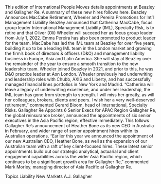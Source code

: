 This edition of International People Moves details appointments at Beazley and Gallagher Re.
A summary of these new hires follows here.
Beazley Announces MacCabe Retirement, Wheeler and Pereira Promotions for Int’l Management Liability
Beazley announced that Catherina MacCabe, focus group leader International Management Liability (IML), Specialty Risk, is to retire and that Oliver (Oli) Wheeler will succeed her as focus group leader from July 1, 2022. Emma Pereira has also been promoted to product leader for the team.
MacCabe has led the IML team at Beazley for over five years, building it up to be a leading IML team in the London market and growing the firm’s book of directors & officers (D&O) and management liability business in Europe, Asia and Latin America. She will stay at Beazley over the remainder of the year to ensure a smooth transition to the new leadership team.
Wheeler joined Beazley in 2021, and prior to this, he was D&O practice leader at Aon London. Wheeler previously had underwriting and leadership roles with Chubb, AXIS and Liberty, and has successfully managed financial lines portfolios in New York and Madrid.
“Catherina will leave a legacy of underwriting excellence, and under her leadership, the IML team has gone from strength to strength. I will miss her greatly, as will her colleagues, brokers, clients and peers. I wish her a very well-deserved retirement,” commented Gerard Bloom, head of International, Specialty Risks.
Gallagher Re Appoints 6 Senior Execs for APAC Region
Gallagher Re, the global reinsurance broker, announced the appointments of six senior executives in the Asia Pacific region, effective immediately.
This follows Gallagher Re’s announcement of Heather Bone as its new CEO in Australia in February, and wider range of senior appointment hires within its Australian operations.
“Earlier this year we announced the appointment of our new Australian CEO, Heather Bone, as well as the expansion of our Australian team with a raft of key client-focused hires. These latest senior appointments build out our strategic analytical, actuarial and client engagement capabilities across the wider Asia Pacific region, which continues to be a significant growth area for Gallagher Re,” commented Mark Morley, managing director of Asia Pacific at Gallagher Re.

Topics
Liability
New Markets
A.J. Gallagher
